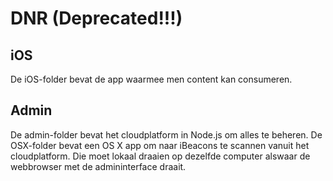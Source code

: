 # DNR (Deprecated!!!)
## iOS
De iOS-folder bevat de app waarmee men content kan consumeren.

## Admin
De admin-folder bevat het cloudplatform in Node.js om alles te beheren. De OSX-folder bevat een OS X app om naar iBeacons te scannen vanuit het cloudplatform. Die moet lokaal draaien op dezelfde computer alswaar de webbrowser met de admininterface draait.
